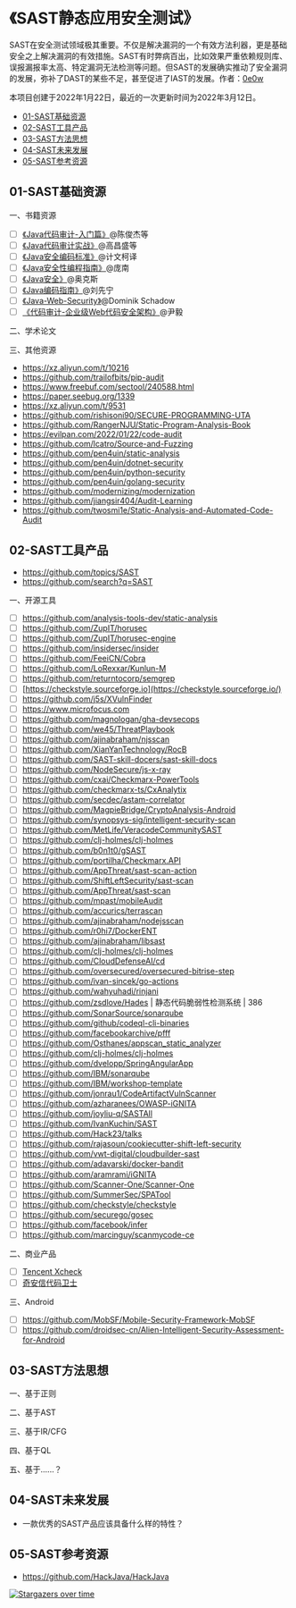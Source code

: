 # 《SAST静态应用安全测试》
SAST在安全测试领域极其重要。不仅是解决漏洞的一个有效方法利器，更是基础安全之上解决漏洞的有效措施。SAST有时弊病百出，比如效果严重依赖规则库、误报漏报率太高、特定漏洞无法检测等问题。但SAST的发展确实推动了安全漏洞的发展，弥补了DAST的某些不足，甚至促进了IAST的发展。作者：[0e0w](https://github.com/0e0w)

本项目创建于2022年1月22日，最近的一次更新时间为2022年3月12日。

- [01-SAST基础资源](https://github.com/ASTTeam/SAST#01-sast%E5%9F%BA%E7%A1%80%E8%B5%84%E6%BA%90)
- [02-SAST工具产品](https://github.com/ASTTeam/SAST#02-sast%E5%B7%A5%E5%85%B7%E4%BA%A7%E5%93%81)
- [03-SAST方法思想](https://github.com/ASTTeam/SAST#03-sast%E6%96%B9%E6%B3%95%E6%80%9D%E6%83%B3)
- [04-SAST未来发展](https://github.com/ASTTeam/SAST#04-sast%E6%9C%AA%E6%9D%A5%E5%8F%91%E5%B1%95)
- [05-SAST参考资源](https://github.com/ASTTeam/SAST#05-sast%E5%8F%82%E8%80%83%E8%B5%84%E6%BA%90)

## 01-SAST基础资源

一、书籍资源
- [ ]  [《Java代码审计-入门篇》](https://item.jd.com/10033832360716.html)@陈俊杰等
- [ ]  [《Java代码审计实战》](https://item.jd.com/13466996.html)@高昌盛等
- [ ]  [《Java安全编码标准》](https://book.douban.com/subject/24846041)@计文柯译
- [ ]  [《Java安全性编程指南》](https://github.com/HackJava/HackJava/blob/main)@庞南
- [ ]  [《Java安全》](https://github.com/HackJava/HackJava/blob/main)@奥克斯
- [ ]  [《Java编码指南》](https://www.amazon.co.uk/编写安全可靠程序的75条建议（英文版）-德鲁·莫欣达（Dhruv-C-西科德（Robert-F-萨瑟兰（Dean-弗雷德·朗（Fred/dp/B017WGUFKO)@刘先宁
- [ ]  [《Java-Web-Security》](https://play.google.com/store/books/details/Java_Web_Security_Sichere_Webanwendungen_mit_Java_?id=ZxZ4DwAAQBAJ&hl=en_US&gl=US)@Dominik Schadow
- [ ]  [《代码审计-企业级Web代码安全架构》](https://item.jd.com/10082081248.html)@尹毅

二、学术论文

三、其他资源

- https://xz.aliyun.com/t/10216
- https://github.com/trailofbits/pip-audit
- https://www.freebuf.com/sectool/240588.html
- https://paper.seebug.org/1339
- https://xz.aliyun.com/t/9531
- https://github.com/rishisoni90/SECURE-PROGRAMMING-UTA
- https://github.com/RangerNJU/Static-Program-Analysis-Book
- https://evilpan.com/2022/01/22/code-audit
- https://github.com/lcatro/Source-and-Fuzzing
- https://github.com/pen4uin/static-analysis
- https://github.com/pen4uin/dotnet-security
- https://github.com/pen4uin/python-security
- https://github.com/pen4uin/golang-security
- https://github.com/modernizing/modernization
- https://github.com/jiangsir404/Audit-Learning
- https://github.com/twosmi1e/Static-Analysis-and-Automated-Code-Audit

## 02-SAST工具产品

- https://github.com/topics/SAST
- https://github.com/search?q=SAST

一、开源工具
- [ ]  https://github.com/analysis-tools-dev/static-analysis
- [ ]  https://github.com/ZupIT/horusec
- [ ]  https://github.com/ZupIT/horusec-engine
- [ ]  https://github.com/insidersec/insider
- [ ]  https://github.com/FeeiCN/Cobra
- [ ]  https://github.com/LoRexxar/Kunlun-M
- [ ]  https://github.com/returntocorp/semgrep
- [ ]  [https://checkstyle.sourceforge.io](https://checkstyle.sourceforge.io/)
- [ ]  https://github.com/j5s/XVulnFinder
- [ ] https://www.microfocus.com
- [ ] https://github.com/magnologan/gha-devsecops
- [ ] https://github.com/we45/ThreatPlaybook
- [ ] https://github.com/ajinabraham/njsscan
- [ ] https://github.com/XianYanTechnology/RocB
- [ ] https://github.com/SAST-skill-docers/sast-skill-docs
- [ ] https://github.com/NodeSecure/js-x-ray
- [ ] https://github.com/cxai/Checkmarx-PowerTools
- [ ] https://github.com/checkmarx-ts/CxAnalytix
- [ ] https://github.com/secdec/astam-correlator
- [ ] https://github.com/MagpieBridge/CryptoAnalysis-Android
- [ ] https://github.com/synopsys-sig/intelligent-security-scan
- [ ] https://github.com/MetLife/VeracodeCommunitySAST
- [ ] https://github.com/clj-holmes/clj-holmes
- [ ] https://github.com/b0n1t0/gSAST
- [ ] https://github.com/portilha/Checkmarx.API
- [ ] https://github.com/AppThreat/sast-scan-action
- [ ] https://github.com/ShiftLeftSecurity/sast-scan
- [ ] https://github.com/AppThreat/sast-scan
- [ ] https://github.com/mpast/mobileAudit
- [ ] https://github.com/accurics/terrascan
- [ ] https://github.com/ajinabraham/nodejsscan
- [ ] https://github.com/r0hi7/DockerENT
- [ ] https://github.com/ajinabraham/libsast
- [ ] https://github.com/clj-holmes/clj-holmes
- [ ] https://github.com/CloudDefenseAI/cd
- [ ] https://github.com/oversecured/oversecured-bitrise-step
- [ ] https://github.com/ivan-sincek/go-actions
- [ ] https://github.com/wahyuhadi/rinjani
- [ ] https://github.com/zsdlove/Hades | 静态代码脆弱性检测系统 | 386
- [ ] https://github.com/SonarSource/sonarqube
- [ ] https://github.com/github/codeql-cli-binaries
- [ ] https://github.com/facebookarchive/pfff
- [ ] https://github.com/Osthanes/appscan_static_analyzer
- [ ] https://github.com/clj-holmes/clj-holmes
- [ ] https://github.com/dvelopp/SpringAngularApp
- [ ] https://github.com/IBM/sonarqube
- [ ] https://github.com/IBM/workshop-template
- [ ] https://github.com/jonrau1/CodeArtifactVulnScanner
- [ ] https://github.com/azharanees/OWASP-iGNITA
- [ ] https://github.com/joyliu-q/SASTAll
- [ ] https://github.com/IvanKuchin/SAST
- [ ] https://github.com/Hack23/talks
- [ ] https://github.com/rajasoun/cookiecutter-shift-left-security
- [ ] https://github.com/vwt-digital/cloudbuilder-sast
- [ ] https://github.com/adavarski/docker-bandit
- [ ] https://github.com/aramrami/iGNITA
- [ ] https://github.com/Scanner-One/Scanner-One
- [ ] https://github.com/SummerSec/SPATool
- [ ] https://github.com/checkstyle/checkstyle
- [ ] https://github.com/securego/gosec
- [ ] https://github.com/facebook/infer
- [ ] https://github.com/marcinguy/scanmycode-ce

二、商业产品
- [ ] [Tencent Xcheck](https://cloud.tencent.com/product/asd)
- [ ] [奇安信代码卫士]()

三、Android

- [ ] https://github.com/MobSF/Mobile-Security-Framework-MobSF
- [ ] https://github.com/droidsec-cn/Alien-Intelligent-Security-Assessment-for-Android

## 03-SAST方法思想

一、基于正则

二、基于AST

三、基于IR/CFG

四、基于QL

五、基于......？

## 04-SAST未来发展

- 一款优秀的SAST产品应该具备什么样的特性？

## 05-SAST参考资源

- https://github.com/HackJava/HackJava

[![Stargazers over time](https://starchart.cc//ASTTeam/SAST.svg)](https://starchart.cc/ASTTeam/SAST)